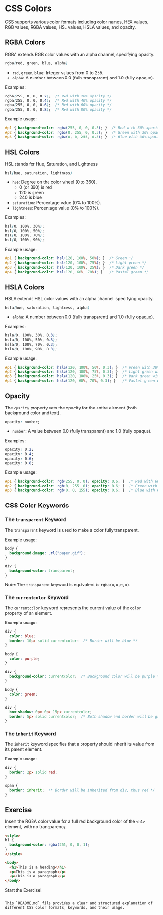 # CSS Colors

CSS supports various color formats including color names, HEX values, RGB values, RGBA values, HSL values, HSLA values, and opacity.

## RGBA Colors

RGBA extends RGB color values with an alpha channel, specifying opacity.

```css
rgba(red, green, blue, alpha)
```

- `red`, `green`, `blue`: Integer values from 0 to 255.
- `alpha`: A number between 0.0 (fully transparent) and 1.0 (fully opaque).

Examples:
```css
rgba(255, 0, 0, 0.2);  /* Red with 20% opacity */
rgba(255, 0, 0, 0.4);  /* Red with 40% opacity */
rgba(255, 0, 0, 0.6);  /* Red with 60% opacity */
rgba(255, 0, 0, 0.8);  /* Red with 80% opacity */
```

Example usage:
```css
#p1 { background-color: rgba(255, 0, 0, 0.3); }  /* Red with 30% opacity */
#p2 { background-color: rgba(0, 255, 0, 0.3); }  /* Green with 30% opacity */
#p3 { background-color: rgba(0, 0, 255, 0.3); }  /* Blue with 30% opacity */
```

## HSL Colors

HSL stands for Hue, Saturation, and Lightness.

```css
hsl(hue, saturation, lightness)
```

- `hue`: Degree on the color wheel (0 to 360).
  - 0 (or 360) is red
  - 120 is green
  - 240 is blue
- `saturation`: Percentage value (0% to 100%).
- `lightness`: Percentage value (0% to 100%).

Examples:
```css
hsl(0, 100%, 30%);
hsl(0, 100%, 50%);
hsl(0, 100%, 70%);
hsl(0, 100%, 90%);
```

Example usage:
```css
#p1 { background-color: hsl(120, 100%, 50%); }  /* Green */
#p2 { background-color: hsl(120, 100%, 75%); }  /* Light green */
#p3 { background-color: hsl(120, 100%, 25%); }  /* Dark green */
#p4 { background-color: hsl(120, 60%, 70%); }   /* Pastel green */
```

## HSLA Colors

HSLA extends HSL color values with an alpha channel, specifying opacity.

```css
hsla(hue, saturation, lightness, alpha)
```

- `alpha`: A number between 0.0 (fully transparent) and 1.0 (fully opaque).

Examples:
```css
hsla(0, 100%, 30%, 0.3);
hsla(0, 100%, 50%, 0.3);
hsla(0, 100%, 70%, 0.3);
hsla(0, 100%, 90%, 0.3);
```

Example usage:
```css
#p1 { background-color: hsla(120, 100%, 50%, 0.3); }  /* Green with 30% opacity */
#p2 { background-color: hsla(120, 100%, 75%, 0.3); }  /* Light green with 30% opacity */
#p3 { background-color: hsla(120, 100%, 25%, 0.3); }  /* Dark green with 30% opacity */
#p4 { background-color: hsla(120, 60%, 70%, 0.3); }   /* Pastel green with 30% opacity */
```

## Opacity

The `opacity` property sets the opacity for the entire element (both background color and text).

```css
opacity: number;
```

- `number`: A value between 0.0 (fully transparent) and 1.0 (fully opaque).

Examples:
```css
opacity: 0.2;
opacity: 0.4;
opacity: 0.6;
opacity: 0.8;
```

Example usage:
```css
#p1 { background-color: rgb(255, 0, 0); opacity: 0.6; }  /* Red with 60% opacity */
#p2 { background-color: rgb(0, 255, 0); opacity: 0.6; }  /* Green with 60% opacity */
#p3 { background-color: rgb(0, 0, 255); opacity: 0.6; }  /* Blue with 60% opacity */
```

## CSS Color Keywords

### The `transparent` Keyword

The `transparent` keyword is used to make a color fully transparent.

Example usage:
```css
body {
  background-image: url("paper.gif");
}

div {
  background-color: transparent;
}
```
Note: The `transparent` keyword is equivalent to `rgba(0,0,0,0)`.

### The `currentcolor` Keyword

The `currentcolor` keyword represents the current value of the `color` property of an element.

Example usage:
```css
div {
  color: blue;
  border: 10px solid currentcolor;  /* Border will be blue */
}

body {
  color: purple;
}

div {
  background-color: currentcolor;  /* Background color will be purple */
}

body {
  color: green;
}

div {
  box-shadow: 0px 0px 15px currentcolor;
  border: 5px solid currentcolor;  /* Both shadow and border will be green */
}
```

### The `inherit` Keyword

The `inherit` keyword specifies that a property should inherit its value from its parent element.

Example usage:
```css
div {
  border: 2px solid red;
}

span {
  border: inherit;  /* Border will be inherited from div, thus red */
}
```

## Exercise

Insert the RGBA color value for a full red background color of the `<h1>` element, with no transparency.

```html
<style>
h1 {
  background-color: rgba(255, 0, 0, 1);
}
</style>

<body>
  <h1>This is a heading</h1>
  <p>This is a paragraph</p>
  <p>This is a paragraph</p>
</body>
```

Start the Exercise!
```

This `README.md` file provides a clear and structured explanation of different CSS color formats, keywords, and their usage.
